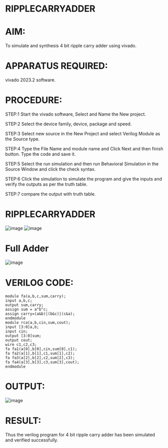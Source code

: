 # RIPPLECARRYADDER
# AIM:
To simulate and synthesis 4 bit ripple carry adder using vivado.

# APPARATUS REQUIRED:
vivado 2023.2 software.

# PROCEDURE:
STEP:1 Start the vivado software, Select and Name the New project.

STEP:2 Select the device family, device, package and speed.

STEP:3 Select new source in the New Project and select Verilog Module as the Source type.

STEP:4 Type the File Name and module name and Click Next and then finish button. Type the code and save it.

STEP:5 Select the run simulation and then run Behavioral Simulation in the Source Window and click the check syntax.

STEP:6 Click the simulation to simulate the program and give the inputs and verify the outputs as per the truth table.

STEP:7 compare the output with truth table.
# RIPPLECARRYADDER
![image](https://github.com/RESMIRNAIR/RIPPLECARRYADDER/assets/154305926/62459000-90cb-4c43-a221-7b8cf1d419b0)
![image](https://github.com/RESMIRNAIR/RIPPLECARRYADDER/assets/154305926/24ea1940-0b55-4f8a-be6a-a7ac5daf2919)
# Full Adder
![image](https://github.com/RESMIRNAIR/RIPPLECARRYADDER/assets/154305926/3208d46f-2fd4-4d6a-987f-63102c173ca0)
# VERILOG CODE:
```
module fa(a,b,c,sum,carry);
input a,b,c;
output sum,carry;
assign sum = a^b^c;
assign carry=(a&b)|(b&c)|(c&a);
endmodule
module rca(a,b,cin,sum,cout);
input [3:0]a,b;
input cin;
output [3:0]sum;
output cout;
wire c1,c2,c3;
fa fa1(a[0],b[0],cin,sum[0],c1);
fa fa2(a[1],b[1],c1,sum[1],c2);
fa fa3(a[2],b[2],c2,sum[2],c3);
fa fa4(a[3],b[3],c3,sum[3],cout);
endmodule
```
# OUTPUT:
![image](https://github.com/vishalmagesh/RIPPLECARRYADDER/assets/160302888/ae0c78a7-5715-421c-a3a9-a964ff90da65)

# RESULT:
Thus the verilog program for 4 bit ripple carry adder has been simulated and verified successfully.


